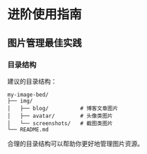 # 进阶使用指南

## 图片管理最佳实践

### 目录结构

建议的目录结构：

```plaintext
my-image-bed/
├── img/
│   ├── blog/          # 博客文章图片
│   ├── avatar/        # 头像类图片
│   └── screenshots/   # 截图类图片
└── README.md
```

合理的目录结构可以帮助你更好地管理图片资源。
